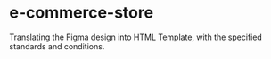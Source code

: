 # e-commerce-store
Translating the Figma design into HTML Template, with the specified standards and conditions.
